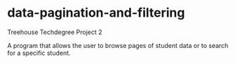 # data-pagination-and-filtering
Treehouse Techdegree Project 2

A program that allows the user to browse pages of student data or to search for a specific student.
